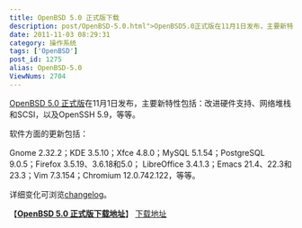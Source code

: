 ```yaml
---
title: OpenBSD 5.0 正式版下载
description: post/OpenBSD-5.0.html">OpenBSD5.0正式版在11月1日发布，主要新特性包括：改进硬件支持、网络堆栈和SCSI，以及OpenSSH5.9，等等。软件方面的更新包括：Gnome2.32.2；KDE3.5.10；Xfce4.8.0；MySQL5.1.54；PostgreSQL9.0.5；Firefox3.5.19、3.6.18和5.0；LibreOffice3.4.1.3；Emacs21.4、22.3和23.3；Vim7.3.154；Chromium12.0.742.122，等等。……
date: 2011-11-03 08:29:31
category: 操作系统
tags: ['OpenBSD']
post_id: 1275
alias: OpenBSD-5.0
ViewNums: 2704
---
```


[OpenBSD 5.0 正式版](/blog/openbsd-50)在11月1日发布，主要新特性包括：改进硬件支持、网络堆栈和SCSI，以及OpenSSH 5.9，等等。

软件方面的更新包括：

Gnome 2.32.2；KDE 3.5.10；Xfce 4.8.0；MySQL 5.1.54；PostgreSQL 9.0.5；Firefox 3.5.19、3.6.18和5.0； LibreOffice 3.4.1.3；Emacs 21.4、22.3和23.3；Vim 7.3.154；Chromium 12.0.742.122，等等。

详细变化可浏览[changelog](http://www.openbsd.org/plus50.html)。

【[**OpenBSD 5.0 正式版下载地址**](/blog/openbsd-50)】
 [下载地址](download.asp?id=466)

